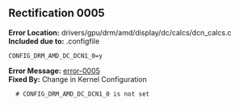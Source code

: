 ## Rectification 0005 ##
**Error Location:** drivers/gpu/drm/amd/display/dc/calcs/dcn_calcs.c  
**Included due to:** .configfile  
```
CONFIG_DRM_AMD_DC_DCN1_0=y  
```
**Error Message:** [error-0005](../error-files/error0005.txt)  
**Fixed By:** Change in Kernel Configuration  
```
  # CONFIG_DRM_AMD_DC_DCN1_0 is not set  
```
